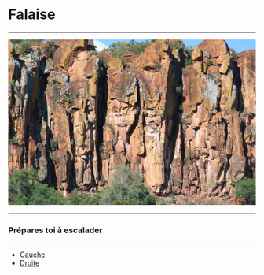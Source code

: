 # Falaise

***
![Falaise](https://github.com/Yacine-Oussadi/TP_Techmed_Groupe_1_Labyrinth/blob/main/Images/Falaise.jpg)
***
### Prépares toi à escalader

***
- [Gauche](https://github.com/Yacine-Oussadi/TP_Techmed_Groupe_1_Labyrinth/blob/main/gorgesduverdon.md)
- [Droite](https://github.com/Yacine-Oussadi/TP_Techmed_Groupe_1_Labyrinth/blob/main/Game_Over.md)